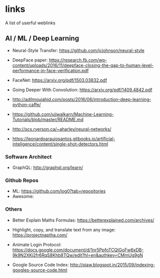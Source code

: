 # links
A list of userful weblinks

## AI / ML / Deep Learning
* Neural-Style Transfer: https://github.com/jcjohnson/neural-style
* DeepFace paper: https://research.fb.com/wp-content/uploads/2016/11/deepface-closing-the-gap-to-human-level-performance-in-face-verification.pdf
* FaceNet: https://arxiv.org/pdf/1503.03832.pdf
* Going Deeper With Convolution: https://arxiv.org/pdf/1409.4842.pdf

* http://adilmoujahid.com/posts/2016/06/introduction-deep-learning-python-caffe/
* https://github.com/ujjwalkarn/Machine-Learning-Tutorials/blob/master/README.md
* http://scs.ryerson.ca/~aharley/neural-networks/
* https://leonardoaraujosantos.gitbooks.io/artificial-inteligence/content/single-shot-detectors.html

### Software Architect
* GraphQL: http://graphql.org/learn/

### Github Repos
* ML: https://github.com/log0?tab=repositories
* Awesome: 


### Others
* Better Explain Maths Formulas: https://betterexplained.com/archives/
* Highlight, copy, and translate text from any image: https://projectnaptha.com/

* Animate Login Protocol: https://docs.google.com/document/d/1nr5PpfoTCQIGoFw6xDB-9k9N2XKj2fr6RqS8Khb8TQw/edit?hl=en&authkey=CMmUg9gN

* Google Source Code Index: http://piaw.blogspot.in/2015/09/indexing-googles-source-code.html
